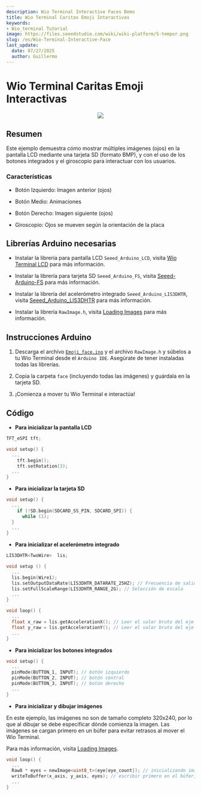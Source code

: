 ```yaml
---
description: Wio Terminal Interactive Faces Demo
title: Wio Terminal Caritas Emoji Interactivas
keywords:
- Wio_terminal Tutorial
image: https://files.seeedstudio.com/wiki/wiki-platform/S-tempor.png
slug: /es/Wio-Terminal-Interactive-Face
last_update:
  date: 07/27/2025
  author: Guillermo
---
```


# Wio Terminal Caritas Emoji Interactivas

<div align="center"><img src="https://files.seeedstudio.com/wiki/Wio-Terminal/img/C0274.2019-11-26%2014_50_05.gif" /></div>

## Resumen

Este ejemplo demuestra cómo mostrar múltiples imágenes (ojos) en la pantalla LCD mediante una tarjeta SD (formato BMP), y con el uso de los botones integrados y el giroscopio para interactuar con los usuarios.

### Características

* Botón Izquierdo: Imagen anterior (ojos)

* Botón Medio: Animaciones

* Botón Derecho: Imagen siguiente (ojos)

* Giroscopio: Ojos se mueven según la orientación de la placa

## Librerías Arduino necesarias

* Instalar la librería para pantalla LCD `Seeed_Arduino_LCD`, visita [Wio Terminal LCD](https://wiki.seeedstudio.com/Wio-Terminal-LCD-Overview/) para más información.

* Instalar la librería para tarjeta SD `Seeed_Arduino_FS`, visita [Seeed-Arduino-FS](https://github.com/Seeed-Studio/Seeed_Arduino_FS/tree/beta) para más información.

* Instalar la librería del acelerómetro integrado `Seeed_Arduino_LIS3DHTR`, visita [Seeed\_Arduino\_LIS3DHTR](https://github.com/Seeed-Studio/Seeed_Arduino_LIS3DHTR/tree/beta) para más información.

* Instalar la librería `RawImage.h`, visita [Loading Images](https://wiki.seeedstudio.com/Wio-Terminal-LCD-Loading-Image/) para más información.

## Instrucciones Arduino

1. Descarga el archivo [`Emoji_face.ino`](https://files.seeedstudio.com/wiki/Wio-Terminal/res/Emoji_face.zip) y el archivo `RawImage.h` y súbelos a tu Wio Terminal desde el `Arduino IDE`. Asegúrate de tener instaladas todas las librerías.

2. Copia la carpeta `face` (incluyendo todas las imágenes) y guárdala en la tarjeta SD.

3. ¡Comienza a mover tu Wio Terminal e interactúa!

## Código

* **Para inicializar la pantalla LCD**

```cpp
TFT_eSPI tft;

void setup() {
  ...
    tft.begin();
    tft.setRotation(3);
  ...
}
```

* **Para inicializar la tarjeta SD**

```cpp
void setup() {
  ...
    if (!SD.begin(SDCARD_SS_PIN, SDCARD_SPI)) {
      while (1);
  }
  ...
}
```

* **Para inicializar el acelerómetro integrado**

```cpp
LIS3DHTR<TwoWire>  lis;

void setup () {
  ...
  lis.begin(Wire1);
  lis.setOutputDataRate(LIS3DHTR_DATARATE_25HZ); // Frecuencia de salida del acelerómetro
  lis.setFullScaleRange(LIS3DHTR_RANGE_2G); // Selección de escala
  ...
}

void loop() {
  ...
  float x_raw = lis.getAccelerationX(); // Leer el valor bruto del eje X del acelerómetro
  float y_raw = lis.getAccelerationY(); // Leer el valor bruto del eje Y del acelerómetro
  ...
}
```

* **Para inicializar los botones integrados**

```cpp
void setup() {
  ...
  pinMode(BUTTON_1, INPUT); // botón izquierdo
  pinMode(BUTTON_2, INPUT); // botón central
  pinMode(BUTTON_3, INPUT); // botón derecho
  ...
}
```

* **Para inicializar y dibujar imágenes**

En este ejemplo, las imágenes no son de tamaño completo 320x240, por lo que al dibujar se debe especificar dónde comienza la imagen. Las imágenes se cargan primero en un búfer para evitar retrasos al mover el Wio Terminal.

Para más información, visita [Loading Images](https://wiki.seeedstudio.com/Wio-Terminal-LCD-Loading-Image/).

```cpp
void loop() {
  ...
  Raw8 * eyes = newImage<uint8_t>(eye[eye_count]); // inicializando imágenes de 8 bits
  writeToBuffer(x_axis, y_axis, eyes); // escribir primero en el búfer, revisa el código completo para esta función
  ...
}
```
